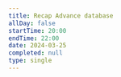 ```yaml
---
title: Recap Advance database
allDay: false
startTime: 20:00
endTime: 22:00
date: 2024-03-25
completed: null
type: single
---
```

